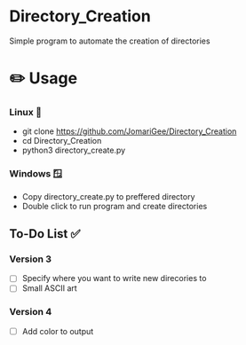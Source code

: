 # Directory_Creation
Simple program to automate the creation of directories

# ✏️ Usage 
### Linux 🐧
- git clone https://github.com/JomariGee/Directory_Creation
- cd Directory_Creation 
- python3 directory_create.py

### Windows 🪟
- Copy directory_create.py to preffered directory
- Double click to run program and create directories 

## To-Do List ✅
 ### Version 3
  - [ ] Specify where you want to write new direcories to
  - [ ] Small ASCII art 
 ### Version 4
  - [ ] Add color to output
